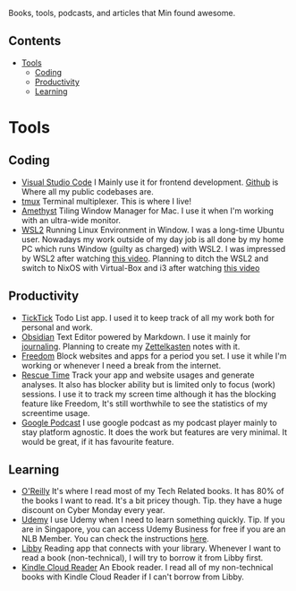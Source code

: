 Books, tools, podcasts, and articles that Min found awesome. 

## Contents
- [Tools](#tools)
    - [Coding](#coding)
    - [Productivity](#productivity)
    - [Learning](#learning)

# Tools
## Coding
- [Visual Studio Code](https://code.visualstudio.com) I Mainly use it for frontend development.
[Github](https://github.com/) is Where all my public codebases are.
- [tmux](https://github.com/tmux/tmux) Terminal multiplexer. This is where I live!
- [Amethyst](https://github.com/ianyh/Amethyst) Tiling Window Manager for Mac. I use it when I'm working with an ultra-wide monitor.
- [WSL2](https://docs.microsoft.com/en-us/windows/wsl/) Running Linux Environment in Window. I was a long-time Ubuntu user. Nowadays my work outside of my day job is all done by my home PC which runs Window  (guilty as charged) with WSL2. I was impressed by WSL2 after watching [this video](https://youtu.be/Owrk9UxnMdI). Planning to ditch the WSL2 and switch to NixOS with Virtual-Box and i3 after watching [this video](https://youtu.be/LA8KF9Fs2sk?t=1355)

## Productivity
- [TickTick](https://ticktick.com) Todo List app. I used it to keep track of all my work both for personal and work.
- [Obsidian](https://obsidian.md) Text Editor powered by Markdown. I use it mainly for [journaling](https://www.youtube.com/watch?v=H65tRCc-qyQ). Planning to create my [Zettelkasten](https://en.wikipedia.org/wiki/Zettelkasten) notes with it.
- [Freedom](https://freedom.to) Block websites and apps for a period you set. I use it while I'm working or whenever I need a break from the internet. 
- [Rescue Time](https://rescuetime.com) Track your app and website usages and generate analyses. It also has blocker ability but is limited only to focus (work) sessions. I use it to track my screen time although it has the blocking feature like Freedom, It's still worthwhile to see the statistics of my screentime usage.
- [Google Podcast](https://podcasts.google.com/) I use google podcast as my podcast player mainly to stay platform agnostic. It does the work but features are very minimal. It would be great, if it has favourite feature.

## Learning
- [O'Reilly](https://www.oreilly.com) It's where I read most of my Tech Related books. It has 80% of the books I want to read. It's a bit pricey though. Tip. they have a huge discount on Cyber Monday every year.
- [Udemy](https://www.udemy.com/) I use Udemy when I need to learn something quickly. Tip. If you are in Singapore, you can access Udemy Business for free if you are an NLB Member. You can check the instructions [here](https://eresources.nlb.gov.sg/main/Browse?browseBy=type&filter=18).
- [Libby](https://libbyapp.com/) Reading app that connects with your library. Whenever I want to read a book (non-technical), I will try to borrow it from Libby first.
- [Kindle Cloud Reader](https://read.amazon.com/) An Ebook reader. I read all of my non-technical books with Kindle Cloud Reader if I can't borrow from Libby. 
